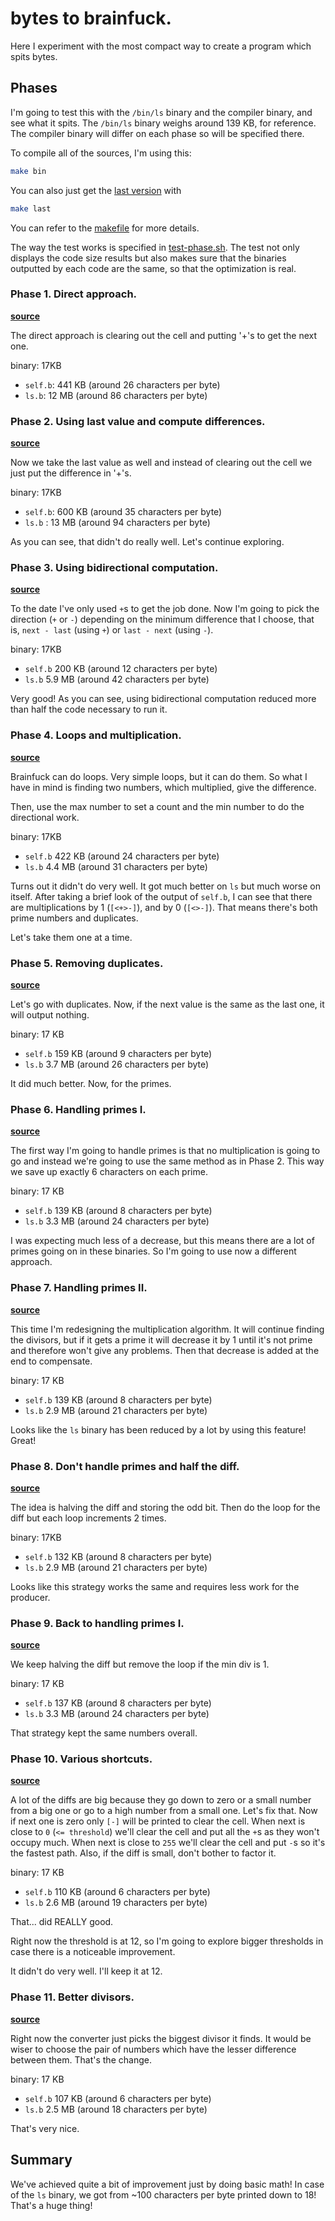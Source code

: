 # bytes to brainfuck.

Here I experiment with the most compact way to create a program which spits bytes.


## Phases

I'm going to test this with the `/bin/ls` binary and the compiler binary, and see what it spits.
The `/bin/ls` binary weighs around 139 KB, for reference.
The compiler binary will differ on each phase so will be specified there.

To compile all of the sources, I'm using this:

```bash
make bin
```

You can also just get the [last version](./src/phase11.c) with
```bash
make last
```

You can refer to the [makefile](./makefile) for more details.

The way the test works is specified in [test-phase.sh](./test-phase.sh).
The test not only displays the code size results but also makes sure
that the binaries outputted by each code are the same, so that the optimization
is real.

### Phase 1. Direct approach.
[**source**](./src/phase1.c)

The direct approach is clearing out the cell and putting '+'s to get the next one.

binary: 17KB

- `self.b`: 441 KB (around 26 characters per byte)
- `ls.b`:   12 MB  (around 86 characters per byte)

### Phase 2. Using last value and compute differences.
[**source**](./src/phase2.c)

Now we take the last value as well and instead of clearing out the cell we just put the difference in '+'s.

binary: 17KB

- `self.b`: 600 KB (around 35 characters per byte)
- `ls.b`  : 13  MB (around 94 characters per byte)

As you can see, that didn't do really well. Let's continue exploring.

### Phase 3. Using bidirectional computation.
[**source**](./src/phase3.c)

To the date I've only used `+`s to get the job done. Now I'm going to pick the direction (`+` or `-`) depending on the minimum difference that I choose,
that is, `next - last` (using `+`) or `last - next` (using `-`).

binary: 17KB
- `self.b` 200 KB (around 12 characters per byte)
- `ls.b`   5.9 MB (around 42 characters per byte)

Very good! As you can see, using bidirectional computation reduced more than half the code necessary to run it.

### Phase 4. Loops and multiplication.
[**source**](./src/phase4.c)

Brainfuck can do loops. Very simple loops, but it can do them. So what I have in mind is finding two numbers, which multiplied, give the difference.

Then, use the max number to set a count and the min number to do the directional work.

binary: 17KB

- `self.b` 422 KB (around 24 characters per byte)
- `ls.b`   4.4 MB (around 31 characters per byte)

Turns out it didn't do very well. It got much better on `ls` but much worse on itself. After taking a brief look of the output of `self.b`, I can see that
there are multiplications by 1 (`[<+>-]`), and by 0 (`[<>-]`). That means there's both prime numbers and duplicates.

Let's take them one at a time.

### Phase 5. Removing duplicates.
[**source**](./src/phase5.c)

Let's go with duplicates. Now, if the next value is the same as the last one, it will output nothing.

binary: 17 KB

- `self.b` 159 KB (around 9 characters per byte)
- `ls.b`   3.7 MB (around 26 characters per byte)

It did much better. Now, for the primes.

### Phase 6. Handling primes I.
[**source**](./src/phase6.c)

The first way I'm going to handle primes is that no multiplication is going to go and instead we're going to use the same method as in Phase 2.
This way we save up exactly 6 characters on each prime.

binary: 17 KB
- `self.b` 139 KB (around 8 characters per byte)
- `ls.b`   3.3 MB (around 24 characters per byte)

I was expecting much less of a decrease, but this means there are a lot of primes going on in these binaries. So I'm going to use now a different approach.

### Phase 7. Handling primes II.
[**source**](./src/phase7.c)

This time I'm redesigning the multiplication algorithm. It will continue finding the divisors, but if it gets a prime it will decrease it by 1 until it's not prime and
therefore won't give any problems. Then that decrease is added at the end to compensate.

binary: 17 KB
- `self.b` 139 KB (around 8 characters per byte)
- `ls.b`   2.9 MB (around 21 characters per byte)

Looks like the `ls` binary has been reduced by a lot by using this feature! Great!

### Phase 8. Don't handle primes and half the diff.
[**source**](./src/phase8.c)

The idea is halving the diff and storing the odd bit. Then do the loop for the diff but each loop increments 2 times.

binary: 17KB
- `self.b` 132 KB (around 8 characters per byte)
- `ls.b`   2.9 MB (around 21 characters per byte)

Looks like this strategy works the same and requires less work for the producer.

### Phase 9. Back to handling primes I.
[**source**](./src/phase9.c)

We keep halving the diff but remove the loop if the min div is 1.

binary: 17 KB

- `self.b` 137 KB (around 8 characters per byte)
- `ls.b`   3.3 MB (around 24 characters per byte)

That strategy kept the same numbers overall.

### Phase 10. Various shortcuts.
[**source**](./src/phase10.c)

A lot of the diffs are big because they go down to zero or a small number from a big one or go to a high number from a small one.
Let's fix that. Now if next one is zero only `[-]` will be printed to clear the cell.
When next is close to `0` (`<= threshold`) we'll clear the cell and put all the `+`s as they won't occupy much.
When next is close to `255` we'll clear the cell and put `-`s so it's the fastest path. Also, if the diff is small, don't bother to factor it.

binary: 17 KB
- `self.b` 110 KB (around 6 characters per byte)
- `ls.b`   2.6 MB (around 19 characters per byte)

That... did REALLY good.

Right now the threshold is at 12, so I'm going to explore bigger thresholds
in case there is a noticeable improvement.

It didn't do very well. I'll keep it at 12.


### Phase 11. Better divisors.
[**source**](./src/phase11.c)

Right now the converter just picks the biggest divisor it finds. It would be wiser to
choose the pair of numbers which have the lesser difference between them. That's the change.

binary: 17 KB
- `self.b` 107 KB (around 6 characters per byte)
- `ls.b`   2.5 MB (around 18 characters per byte)

That's very nice.

## Summary

We've achieved quite a bit of improvement just by doing basic math! In case of the `ls` binary,
we got from ~100 characters per byte printed down to 18! That's a huge thing!

